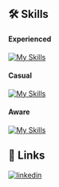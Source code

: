 ## 🛠 Skills
#### Experienced
[![My Skills](https://skillicons.dev/icons?i=net,cs,sqlite,visualstudio,stackoverflow)](https://skillicons.dev)
#### Casual
[![My Skills](https://skillicons.dev/icons?i=azure,js,ts,html,css,postman,postgres)](https://skillicons.dev)
#### Aware
[![My Skills](https://skillicons.dev/icons?i=react,angular)](https://skillicons.dev)
## 🔗 Links
[![linkedin](https://img.shields.io/badge/linkedin-0A66C2?style=for-the-badge&logo=linkedin&logoColor=white)](https://www.linkedin.com/in/vladimir-georgiev-238aa3194/)
